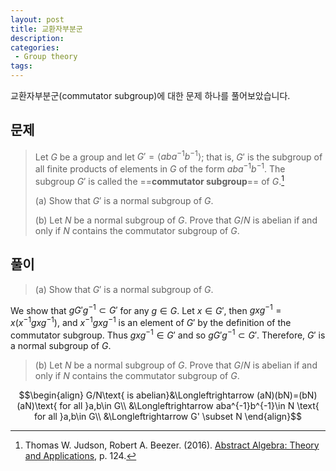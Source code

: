 ```yaml
---
layout: post
title: 교환자부분군
description:
categories:
 - Group theory
tags:
---
```


교환자부분군(commutator subgroup)에 대한 문제 하나를 풀어보았습니다.
## 문제
> Let $G$ be a group and let $G'=\langle aba^{-1}b^{-1}\rangle$; that is, $G'$ is the subgroup of all finite products of elements in $G$ of the form $aba^{-1}b^{-1}$. The subgroup $G'$ is called the ==**commutator subgroup**== of $G$.[^1]
> 
> (a) Show that $G'$ is a normal subgroup of $G$.
>
> (b) Let $N$ be a normal subgroup of $G$. Prove that $G/N$ is abelian if and only if $N$ contains the commutator subgroup of $G$.

## 풀이
> (a) Show that $G'$ is a normal subgroup of $G$.

We show that $gG'g^{-1} \subset G'$ for any $g\in G$. Let $x\in G'$, then $gxg^{-1}=x(x^{-1}gxg^{-1})$, and $x^{-1}gxg^{-1}$ is an element of $G'$ by the definition of the commutator subgroup. Thus $gxg^{-1}\in G'$ and so $gG'g^{-1}\subset G'$. Therefore, $G'$ is a normal subgroup of $G$.

> (b) Let $N$ be a normal subgroup of $G$. Prove that $G/N$ is abelian if and only if $N$ contains the commutator subgroup of $G$.

$$\begin{align}
G/N\text{ is abelian}&\Longleftrightarrow (aN)(bN)=(bN)(aN)\text{ for all }a,b\in G\\
&\Longleftrightarrow aba^{-1}b^{-1}\in N \text{ for all }a,b\in G\\
&\Longleftrightarrow G' \subset N
\end{align}$$

[^1]: Thomas W. Judson, Robert A. Beezer. (2016). [Abstract Algebra: Theory and Applications](http://abstract.pugetsound.edu/), p. 124.